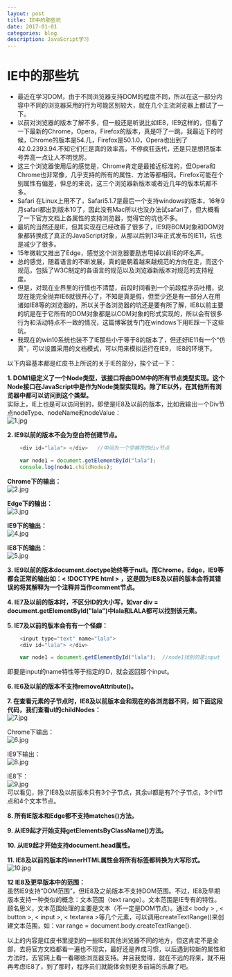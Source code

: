 ```yaml
---
layout: post
title: IE中的那些坑
date: 2017-01-01
categories: blog
description: JavaScript学习
---
```


# IE中的那些坑      
 - 最近在学习DOM，由于不同浏览器支持DOM的程度不同，所以在这一部分内容中不同的浏览器采用的行为可能区别较大，就在几个主流浏览器上都试了一下。      
 - 以前对浏览器的版本了解不多，但一般还是听说比如IE8，IE9这样的，但看了一下最新的Chrome，Opera，Firefox的版本，真是吓了一跳，我最近下的时候，Chrome的版本是54.几，Firefox是50.1.0，Opera也出到了42.0.2393.94.不知它们仨是真的效率高，不停疯狂迭代，还是只是想把版本号弄高一点让人不明觉厉。      
 - 这三个浏览器使用后的感觉是，Chrome肯定是最接近标准的，但Opera和Chrome也非常像，几乎支持的所有的属性、方法等都相同。Firefox可能在个别属性有偏差，但总的来说，这三个浏览器新版本或者近几年的版本坑都不多。      
 - Safari 在Linux上用不了，Safari5.1.7是最后一个支持windows的版本，16年9月safari都出到版本10了，因此没有Mac所以也没办法试safari了，但大概看了一下官方文档上各属性的支持浏览器，觉得它的坑也不多。      
 - 最坑的当然还是IE，但其实现在已经改善了很多了，IE9将BOM对象和DOM对象都转换成了真正的JavaScript对象，从那以后到13年正式发布的IE11，坑也是减少了很多。      
 - 15年微软又推出了Edge，感觉这个浏览器要励志甩掉以前IE的坏名声。      
 - 总的感觉，随着语言的不断发展，真的是朝着越来越规范的方向在走，而这个规范，包括了W3C制定的各语言的规范以及浏览器新版本对规范的支持程度。      
 - 但是，对现在业界里的行情也不清楚，前段时间看到一个前段程序员吐槽，说现在能完全抛弃IE6就很开心了，不知是真是假，但至少还是有一部分人在用诸如IE8等的浏览器的，所以关于各浏览器的坑还是要有所了解，IE8以前主要的坑是在于它所有的DOM对象都是以COM对象的形式实现的，所以会有很多行为和活动特点不一致的情况，这篇博客就专门在windows下用IE踩一下这些坑。      
 - 我现在的win10系统也装不了IE那些小于等于8的版本了，但还好IE11有一个“仿真”，可以设置采用的文档模式，可以用来模拟运行在IE9， IE8的环境下。      


以下内容基本都是红皮书上所说的关于IE的部分，挨个试一下：      

**1. DOM1级定义了一个Node类型，该接口将由DOM中的所有节点类型实现。这个Node接口在JavaScript中是作为Node类型实现的。除了IE以外，在其他所有浏览器中都可以访问到这个类型。**      
实际上，IE上也是可以访问到的，即使是IE8及以前的版本，比如我输出一个Div节点nodeType、nodeName和nodeValue：      
![1.jpg](http://upload-images.jianshu.io/upload_images/3001083-8ff42f3e3abc31cd.jpg?imageMogr2/auto-orient/strip%7CimageView2/2/w/1240)      


**2. IE9以前的版本不会为空白符创建节点。**      

``` javascript
	<div id="lala"> </div>   //中间为一个空格符的div节点

	var node1 = document.getElementById("lala");
	console.log(node1.childNodes);
```
**Chrome下的输出：**      
![2.jpg](http://upload-images.jianshu.io/upload_images/3001083-194e491cc8409f41.jpg?imageMogr2/auto-orient/strip%7CimageView2/2/w/1240)      

**Edge下的输出：**      
![3.jpg](http://upload-images.jianshu.io/upload_images/3001083-034d9b1e8abe7227.jpg?imageMogr2/auto-orient/strip%7CimageView2/2/w/1240)      

**IE9下的输出：**      
![4.jpg](http://upload-images.jianshu.io/upload_images/3001083-0cd18541f510954f.jpg?imageMogr2/auto-orient/strip%7CimageView2/2/w/1240)      

**IE8下的输出：**      
![5.jpg](http://upload-images.jianshu.io/upload_images/3001083-80d71c22aad9bd5c.jpg?imageMogr2/auto-orient/strip%7CimageView2/2/w/1240)      


**3. IE9以前的版本document.doctype始终等于null。而Chrome，Edge，IE9等都会正常的输出如：< !DOCTYPE html > ，这是因为IE8及以前的版本会将其错误的将其解释为一个注释并当作comment节点。**      

**4. IE7及以前的版本时，不区分ID的大小写，如var div = document.getElementById("lala")中lala和LALA都可以找到该元素。**      

**5. IE7及以前的版本会有有一个怪癖：**      

``` javascript
	<input type="text" name="lala">
	<div id="lala"> </div>

	var node1 = document.getElementById("lala");  //node1找到的是input
```
即要是input的name特性等于指定的ID，就会返回那个input。      

**6. IE6及以前的版本不支持removeAttribute()。**      

**7. 在查看元素的子节点时，IE8及以前版本会和现在的各浏览器不同，如下面这段代码，我们查看ul的childNodes：**      
![7.jpg](http://upload-images.jianshu.io/upload_images/3001083-7f9d9038172d1dd8.jpg?imageMogr2/auto-orient/strip%7CimageView2/2/w/1240)      

Chrome下输出：      
![6.jpg](http://upload-images.jianshu.io/upload_images/3001083-146c86132c894a54.jpg?imageMogr2/auto-orient/strip%7CimageView2/2/w/1240)      

IE9下输出：      
![8.jpg](http://upload-images.jianshu.io/upload_images/3001083-cd1ec6b0231890f4.jpg?imageMogr2/auto-orient/strip%7CimageView2/2/w/1240)      

IE8下：      
![9.jpg](http://upload-images.jianshu.io/upload_images/3001083-f0cdaf464b2832af.jpg?imageMogr2/auto-orient/strip%7CimageView2/2/w/1240)      
可以看见，除了IE8及以前版本只有3个子节点，其余ul都是有7个子节点，3个li节点和4个文本节点。      

**8. 所有IE版本和Edge都不支持matches()方法。**      

**9. 从IE9起才开始支持getElementsByClassName()方法。**      
      
**10. 从IE9起才开始支持document.head属性。**      

**11. IE8及以前的版本的innerHTML属性会将所有标签都转换为大写形式。**      
![10.jpg](http://upload-images.jianshu.io/upload_images/3001083-6638fc9755dddc6d.jpg?imageMogr2/auto-orient/strip%7CimageView2/2/w/1240)      

**12 IE8及更早版本中的范围：**      
虽然IE9支持“DOM范围”，但IE8及之前版本不支持DOM范围。不过，IE8及早期版本支持一种类似的概念：文本范围（text range）。文本范围是IE专有的特性。顾名思义，文本范围处理的主要是文本（不一定是DOM节点）。通过< body > , < button >, < input >, < textarea >等几个元素，可以调用createTextRange()来创建文本范围，如：var range = document.body.createTextRange().      

以上的内容是红皮书里提到的一些IE和其他浏览器不同的地方，但这肯定不是全部，去将官方文档都看一遍也不现实，最好还是养成习惯，以后遇到较新的属性和方法时，去官网上看一看哪些浏览器支持。并且我觉得，就在不远的将来，就不用再考虑IE8了，到了那时，程序员们就能体会到更多前端的乐趣了吧。        



